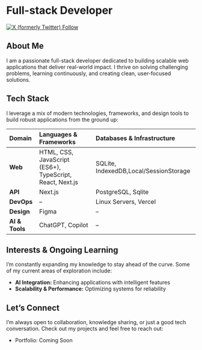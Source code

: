 # Full-stack Developer

[![X (formerly Twitter) Follow](https://img.shields.io/twitter/follow/gitthaka)](https://twitter.com/gitthaka)

## About Me

I am a passionate full-stack developer dedicated to building scalable web applications that deliver real-world impact. I thrive on solving challenging problems, learning continuously, and creating clean, user-focused solutions.

## Tech Stack

I leverage a mix of modern technologies, frameworks, and design tools to build robust applications from the ground up:

| **Domain**     | **Languages & Frameworks**                               | **Databases & Infrastructure**         |
| :------------- | :------------------------------------------------------- | :------------------------------------- |
| **Web**        | HTML, CSS, JavaScript (ES6+), TypeScript, React, Next.js | SQLite, IndexedDB,Local/SessionStorage |
| **API**        | Next.js                                                  | PostgreSQL, Sqlite                     |
| **DevOps**     | –                                                        | Linux Servers, Vercel                  |
| **Design**     | Figma                                                    | –                                      |
| **AI & Tools** | ChatGPT, Copilot                                         | –                                      |

## Interests & Ongoing Learning

I’m constantly expanding my knowledge to stay ahead of the curve. Some of my current areas of exploration include:

- **AI Integration:** Enhancing applications with intelligent features
- **Scalability & Performance:** Optimizing systems for reliability

## Let’s Connect

I’m always open to collaboration, knowledge sharing, or just a good tech conversation. Check out my projects and feel free to reach out:

- Portfolio: Coming Soon
